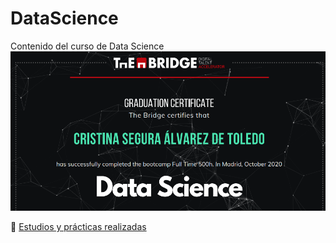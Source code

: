 # DataScience
Contenido del curso de Data Science
[![Bootcamp Data Science](https://github.com/CristiDatas/DataScience/blob/master/others/git_images/Diploma.png "Bootcamp Data Science")](https://www.thebridge.tech/bootcamps/bootcamp-data-science/#programa "Bootcamp Data Science")

📎 [Estudios y prácticas realizadas](https://github.com/CristiDatas/DataScience/blob/master/others/Certificado%20-%20.pdf)
